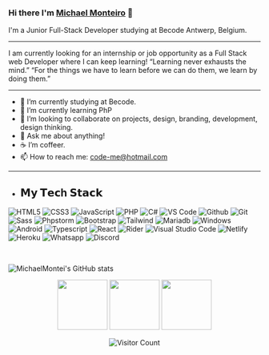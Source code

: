 ### Hi there I'm [Michael Monteiro](https://github.com/MichaelMontei) 👋
I'm a Junior Full-Stack Developer studying at Becode Antwerp, Belgium. <br> 
<hr>

I am currently looking for an internship or job opportunity as a Full Stack web Developer where I can keep learning!
“Learning never exhausts the mind.” “For the things we have to learn before we can do them, we learn by doing them.”

<hr>

- 🔭 I’m currently studying at Becode.
- 🌱 I’m currently learning PhP
- 👯 I’m looking to collaborate on projects, design, branding, development, design thinking.
- 💬 Ask me about anything!
- ☕️ I’m coffeer.
- 📫 How to reach me: code-me@hotmail.com
<hr>

- ## 𝗠𝘆 𝗧𝗲𝗰h 𝗦𝘁𝗮𝗰𝗸
![HTML5](https://img.shields.io/badge/-HTML5-%23E44D27?style=flat-square&logo=html5&logoColor=ffffff)
![CSS3](https://img.shields.io/badge/-CSS3-%231572B6?style=flat-square&logo=css3)
![JavaScript](https://img.shields.io/badge/-JavaScript-%23F7DF1C?style=flat-square&logo=javascript&logoColor=000000&labelColor=%23F7DF1C&color=%23FFCE5A)
![PHP](https://img.shields.io/badge/PHP-777BB4?style=flat-square&logo=php&logoColor=white)
![C#](https://img.shields.io/badge/C%23-239120?style=flat-square&logo=c-sharp&logoColor=white)
![VS Code](https://img.shields.io/badge/-VSCode-%23007ACC?style=flat-square&logo=visual-studio-code)
![Github](https://img.shields.io/badge/GitHub-100000?style=flat-square&logo=github&logoColor=white)
![Git](https://img.shields.io/badge/-Git-%23F05032?style=flat-square&logo=git&logoColor=%23ffffff)
![Sass](https://img.shields.io/badge/-Sass-%23CC6699?style=flat-square&logo=sass&logoColor=ffffff)
![Phpstorm](http://img.shields.io/badge/-PHPStorm-181717?style=flat-square&logo=phpstorm&logoColor=white)
![Bootstrap](https://img.shields.io/badge/Bootstrap-563D7C?style=flat-square&logo=bootstrap&logoColor=white)
![Tailwind](https://img.shields.io/badge/Tailwind_CSS-38B2AC?style=flat-square&logo=tailwind-css&logoColor=white)
![Mariadb](https://img.shields.io/badge/MariaDB-003545?style=flat-square&logo=mariadb&logoColor=white)
![Windows](https://img.shields.io/badge/Windows-0078D6?style=flat-square&logo=windows&logoColor=white)
![Android](https://img.shields.io/badge/Android-3DDC84?style=flat-square&logo=android&logoColor=white)
![Typescript](https://shields.io/badge/TypeScript-3178C6?style=flat-square&logo=android&logoColor=white)
![React](https://img.shields.io/badge/-ReactJs-61DAFB?style=flat-square&logo=react&logoColor=white)
![Rider](https://img.shields.io/badge/Rider-000000?style=flat-square&logo=Rider&logoColor=white)
![Visual Studio Code](https://img.shields.io/badge/Visual_Studio-5C2D91?style=flat-square&logo=visual%20studio&logoColor=white)
![Netlify](https://img.shields.io/badge/Netlify-00C7B7?style=flat-square&logo=netlify&logoColor=white)
![Heroku](https://img.shields.io/badge/Heroku-430098?style=flat-square&logo=heroku&logoColor=white)
![Whatsapp](https://img.shields.io/badge/WhatsApp-25D366?style=flat-square&logo=whatsapp&logoColor=white)
![Discord](https://img.shields.io/badge/Discord-7289DA?style=flat-square&logo=discord&logoColor=white)

<br>



![MichaelMontei's GitHub stats](https://github-readme-stats.vercel.app/api?username=MichaelMontei&theme=onedark&show_icons=true)


<div align="center">
<p align="center">
  <img src="https://media3.giphy.com/media/ln7z2eWriiQAllfVcn/200w.webp" width="100">
  <img src="https://i.giphy.com/media/IdyAQJVN2kVPNUrojM/200.webp" width="100">
  <img src="https://user-images.githubusercontent.com/103993166/178481250-62964597-16a5-4f92-822a-e3b00980d308.gif" width="100">
</p>

  
![Visitor Count](https://profile-counter.glitch.me/MichaelMontei/count.svg)
</div>
<!--
**Front-end**

<code><img height="30" src="https://raw.githubusercontent.com/dereknguyen269/dereknguyen269/master/images/html.png"></code>
<code><img height="30" src="https://raw.githubusercontent.com/dereknguyen269/dereknguyen269/master/images/css3.png"></code>
<code><img height="30" src="https://raw.githubusercontent.com/dereknguyen269/dereknguyen269/master/images/js.png"></code>

![Top Langs](https://github-readme-stats.vercel.app/api/top-langs/?username=MichaelMontei&layout=compact&theme=onedark)
<img height="120" alt="Thanks for visiting me" width="100%" src="https://raw.githubusercontent.com/BrunnerLivio/brunnerlivio/master/images/marquee.svg" />
<br />
